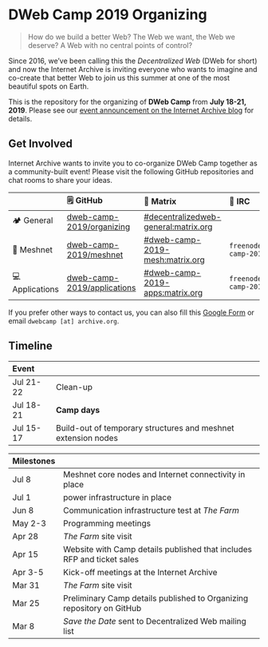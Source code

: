 DWeb Camp 2019 Organizing
=========================

>How do we build a better Web? The Web we want, the Web we deserve? A Web with no central points of control?

Since 2016, we’ve been calling this the _Decentralized Web_ (DWeb for short) and now the Internet Archive is inviting everyone who wants to imagine and co-create that better Web to join us this summer at one of the most beautiful spots on Earth.

This is the repository for the organizing of **DWeb Camp** from **July 18-21, 2019**. Please see our [event announcement on the Internet Archive blog](https://blog.archive.org/2019/03/24/coming-this-summer-the-first-dweb-camp/) for details.

## Get Involved

Internet Archive wants to invite you to co-organize DWeb Camp together as a community-built event! Please visit the following GitHub repositories and chat rooms to share your ideas.

|                   | :spiral_notepad: GitHub | :speech_balloon: Matrix | :speech_balloon: IRC |
|:------------------|:------------------------|:------------------------|:---------------------|
| :camping: General | [dweb-camp-2019/organizing](https://github.com/dweb-camp-2019/organizing) | [#decentralizedweb-general:matrix.org](https://riot.im/app/#/room/#decentralizedweb-general:matrix.org) | |
| :satellite: Meshnet | [dweb-camp-2019/meshnet](https://github.com/dweb-camp-2019/meshnet) | [#dweb-camp-2019-mesh:matrix.org](https://riot.im/app/#/room/#dweb-camp-2019-mesh:matrix.org) | `freenode/#dweb-camp-2019-mesh` |
| :computer: Applications | [dweb-camp-2019/applications](https://github.com/dweb-camp-2019/applications) | [#dweb-camp-2019-apps:matrix.org](https://riot.im/app/#/room/#dweb-camp-2019-apps:matrix.org) | `freenode/#dweb-camp-2019-apps` |

If you prefer other ways to contact us, you can also fill this [Google Form](https://docs.google.com/forms/d/e/1FAIpQLSe4gYQH6dBjTntt0IAgEh0z3tHKnfufHbBanf-SoDpnB73b5w/viewform) or email `dwebcamp [at] archive.org`.

## Timeline

| Event     |                                                               |
|:----------|:--------------------------------------------------------------|
| Jul 21-22 | Clean-up                                                      |
| Jul 18-21 | **Camp days**                                                 |
| Jul 15-17 | Build-out of temporary structures and meshnet extension nodes |

| Milestones |                                                                        |
|:-----------|:-----------------------------------------------------------------------|
| Jul 8      | Meshnet core nodes and Internet connectivity in place                  |
| Jul 1      | power infrastructure in place                                          |
| Jun 8      | Communication infrastructure test at _The Farm_                        |
| May 2-3    | Programming meetings                                                   |
| Apr 28     | _The Farm_ site visit                                                  |
| Apr 15     | Website with Camp details published that includes RFP and ticket sales |
| Apr 3-5    | Kick-off meetings at the Internet Archive                              |
| Mar 31     | _The Farm_ site visit                                                  |
| Mar 25     | Preliminary Camp details published to Organizing repository on GitHub  |
| Mar 8      | _Save the Date_ sent to Decentralized Web mailing list                 |
